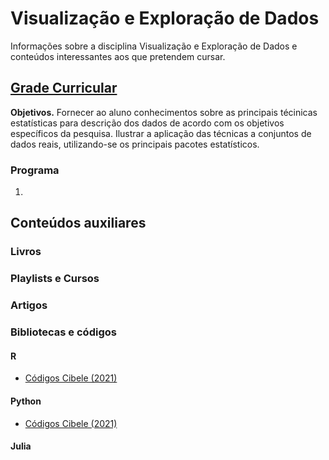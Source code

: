 # Visualização e Exploração de Dados
Informações sobre a disciplina Visualização e Exploração de Dados e conteúdos interessantes aos que pretendem cursar. 

## [Grade Curricular](https://uspdigital.usp.br/jupiterweb/obterDisciplina?sgldis=SME0803&codcur=55071&codhab=4) 
**Objetivos.** Fornecer ao aluno conhecimentos sobre as principais técinicas estatísticas para descrição dos dados de acordo com os objetivos específicos da pesquisa. Ilustrar a aplicação das técnicas a conjuntos de dados reais, utilizando-se os principais pacotes estatísticos.

### Programa
1. 
## Conteúdos auxiliares 

### Livros

### Playlists e Cursos

### Artigos

### Bibliotecas e códigos
#### R
- [Códigos Cibele (2021)](https://github.com/cibelerusso/VED)

#### Python
- [Códigos Cibele (2021)](https://github.com/cibelerusso/VED)

#### Julia
